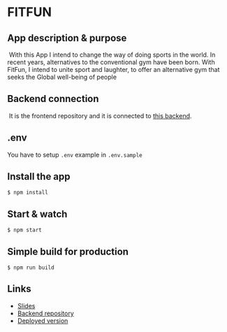 # FITFUN

## App description & purpose

​
With this App I intend to change the way of doing sports in the world. In recent years, alternatives to the conventional gym have been born. With FitFun, I intend to unite sport and laughter, to offer an alternative gym that seeks the Global well-being of people


## Backend connection

​
It is the frontend repository and it is connected to [this backend](https://github.com/xavireina/Server-jwt).

## .env

You have to setup `.env` example in `.env.sample`
​

## Install the app


```
$ npm install
```

## Start & watch

```
$ npm start
```

## Simple build for production

```
$ npm run build
```

## Links

- [Slides]()
- [Backend repository]()
- [Deployed version]()

